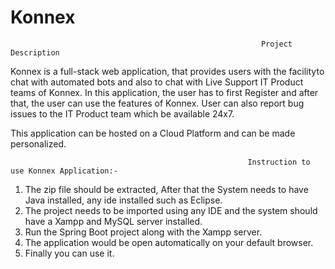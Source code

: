 # Konnex

                                                            Project Description

Konnex is a full-stack web application, that provides users with the facilityto chat 
with automated bots and also to chat with Live Support IT Product teams of Konnex.
In this application, the user has to first Register and after that, the user can use 
the features of Konnex. User can also report bug issues to the IT Product team which 
be available 24x7.

This application can be hosted on a Cloud Platform and can be made personalized.


                                                         Instruction to use Konnex Application:-

1. The zip file should be extracted, After that the System needs to have Java installed, any ide installed such as Eclipse.
2. The project needs to be imported using any IDE and the system should have a Xampp and MySQL server installed.
3. Run the Spring Boot project along with the Xampp server.
4. The application would be open automatically on your default browser.
5. Finally you can use it.
